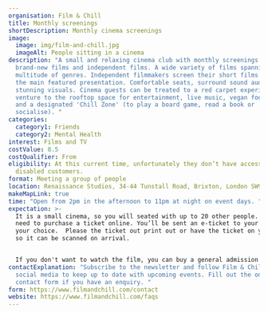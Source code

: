 ```yaml
---
organisation: Film & Chill
title: Monthly screenings
shortDescription: Monthly cinema screenings
image:
  image: img/film-and-chill.jpg
  imageAlt: People sitting in a cinema
description: "A small and relaxing cinema club with monthly screenings of
  brand-new films and independent films. A wide variety of films spanning a
  multitude of genres. Independent filmmakers screen their short films prior to
  the main featured presentation. Comfortable seats, surround sound audio and
  stunning visuals. Cinema guests can be treated to a red carpet experience and
  venture to the rooftop space for entertainment, live music, vegan food, drinks
  and a designated 'Chill Zone' (to play a board game, read a book or
  socialise). "
categories:
  category1: Friends
  category2: Mental Health
interest: Films and TV
costValue: 8.5
costQualifier: From
eligibility: At this current time, unfortunately they don’t have access for
  disabled customers.
format: Meeting a group of people
location: Renaissance Studios, 34-44 Tunstall Road, Brixton, London SW9 8DA
makeMapLink: true
time: "Open from 2pm in the afternoon to 11pm at night on event days. "
expectation: >-
  It is a small cinema, so you will seated with up to 20 other people. You will
  need to purchase a ticket online. You’ll be sent an e-ticket to your email of
  your choice.  Please the ticket out print out or have the ticket on your phone
  so it can be scanned on arrival.


  If you don't want to watch the film, you can buy a general admission ticket.  Come grab a meal, drink, sit in the comfy chairs in the chill zone.
contactExplanation: "Subscribe to the newsletter and follow Film & Chill on
  social media to keep up to date with upcoming events. Fill out the online
  contact form if you have an enquiry. "
form: https://www.filmandchill.com/contact
website: https://www.filmandchill.com/faqs
---
```

